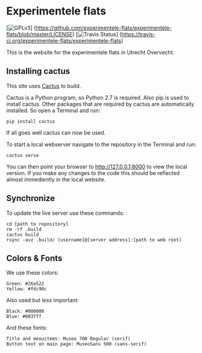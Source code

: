 Experimentele flats
===================

[![GPLv3](http://img.shields.io/badge/license-GPLv3-blue.png)]
(https://github.com/experimentele-flats/experimentele-flats/blob/master/LICENSE)
[![Travis Status](http://img.shields.io/travis/experimentele-flats/experimentele-flats/master.png)]
(https://travis-ci.org/experimentele-flats/experimentele-flats)

This is the website for the experimentele flats in Utrecht Overvecht.


Installing cactus
-----------------

This site uses [Cactus](https://github.com/eudicots/Cactus/) to build.

Cactus is a Python program, so Python 2.7 is required.
Also pip is used to install cactus.
Other packages that are required by cactus are automatically installed.
So open a Terminal and run:

    pip install cactus

If all goes well cactus can now be used.

To start a local webserver navigate to the repository in the Terminal
and run:

    cactus serve

You can then point your browser to http://127.0.0.1:8000 to view the
local version. If you make any changes to the code this should be
reflected almost immediently in the local website.


Synchronize
-----------

To update the live server use these commands:

    cd [path to repository]
    rm -rf .build
    cactus build
    rsync -avz .build/ [username]@[server address]:[path to web root]


Colors & Fonts
--------------

We use these colors:

    Green: #26a522
    Yellow: #fdc90c

Also used but less important:

    Black: #000000
    Blue: #0037ff

And these fonts:

    Title and menuitems: Museo 700 Regular (serif)
    Button text on main page: MuseoSans 500 (sans-serif)
